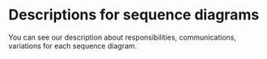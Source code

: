 # Descriptions for sequence diagrams 
You can see our description about responsibilities, communications, variations for each sequence diagram.
